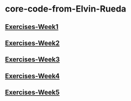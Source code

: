 
# core-code-from-Elvin-Rueda




## [Exercises-Week1](https://github.com/jepon26/core-code-from-Elvin-Rueda/blob/main/Week1.md)

## [Exercises-Week2](https://github.com/jepon26/core-code-from-Elvin-Rueda/blob/main/Week2.md)

## [Exercises-Week3](https://github.com/jepon26/core-code-from-Elvin-Rueda/blob/main/Week3.md)

## [Exercises-Week4](https://github.com/jepon26/core-code-from-Elvin-Rueda/blob/main/Week4.md)

## [Exercises-Week5](https://github.com/jepon26/core-code-from-Elvin-Rueda/blob/main/Week5.md)




